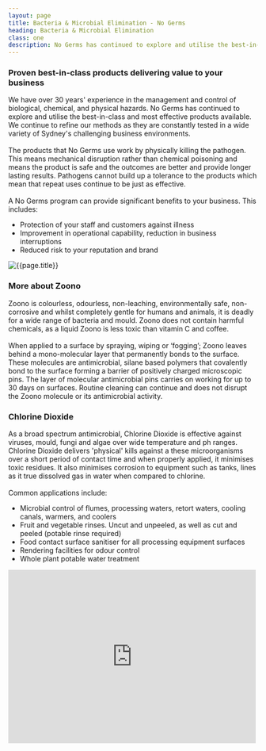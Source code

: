 ```yaml
---
layout: page
title: Bacteria & Microbial Elimination - No Germs
heading: Bacteria & Microbial Elimination
class: one
description: No Germs has continued to explore and utilise the best-in-class and most effective products available to manage and control biological, chemical, and physical hazards.
---
```


<div class="commercial container pt-80 pb-60">
  <div class="row">
      <div class="col-md-12">
          <div class="service-details mb-30">
              <h3>Proven best-in-class products delivering value to your business</h3>
              <p>We have over 30 years' experience in the management and control of biological, chemical, and physical hazards. No Germs has continued to explore and utilise the best-in-class and most effective products available. We continue to refine our methods as they are constantly tested in a wide variety of Sydney's challenging business environments.
              <br><br>
              The products that No Germs use work by physically killing the pathogen. This means mechanical disruption rather than chemical poisoning and means the product is safe and the outcomes are better and provide longer lasting results. Pathogens cannot build up a tolerance to the products which mean that repeat uses continue to be just as effective.
              <br><br>
              A No Germs program can provide significant benefits to your business. This includes:
              <ul id="bacteria">
                <li>Protection of your staff and customers against illness</li>
                <li>Improvement in operational capability, reduction in business interruptions</li>
                <li>Reduced risk to your reputation and brand</li>
              </ul>
              </p>
          </div>
      </div>
  </div>
  <div class="row">
      <div class="col-xl-6 col-lg-12">
          <div class="s-details-img mb-30">
              <img src="{{site.baseurl}}/assets/img/commercial/Zoono.png" alt="{{page.title}}">
          </div>
      </div>
      <div class="col-xl-6 col-lg-12">
          <div class="service-details mb-40">
            <h3>More about Zoono</h3>
            <p>Zoono is colourless, odourless, non-leaching, environmentally safe, non-corrosive and whilst completely gentle for humans and animals, it is deadly for a wide range of bacteria and mould. Zoono does not contain harmful chemicals, as a liquid Zoono is less toxic than vitamin C and coffee.
            <br><br>
            When applied to a surface by spraying, wiping or ‘fogging’; Zoono leaves behind a mono-molecular layer that permanently bonds to the surface. These molecules are antimicrobial, silane based polymers that covalently bond to the surface forming a barrier of positively charged microscopic pins. The layer of molecular antimicrobial pins carries on working for up to 30 days on surfaces. Routine cleaning can continue and does not disrupt the Zoono molecule or its antimicrobial activity.</p>
          </div>
      </div>
  </div>
  <div class="row">
      <div class="col-xl-6 col-lg-12">
          <div class="service-details mb-40">
            <h3>Chlorine Dioxide</h3>
            <p>As a broad spectrum antimicrobial, Chlorine Dioxide is effective against viruses, mould, fungi and algae over wide temperature and ph ranges. Chlorine Dioxide delivers 'physical' kills against a these microorganisms over a short period of contact time and when properly applied, it minimises toxic residues. It also minimises corrosion to equipment such as tanks, lines as it true dissolved gas in water when compared to chlorine.
            <br><br>
            Common applications include:
            <ul>
              <li>Microbial control of flumes, processing waters, retort waters, cooling canals, warmers, and coolers</li>
              <li>Fruit and vegetable rinses. Uncut and unpeeled, as well as cut and peeled (potable rinse required)</li>
              <li>Food contact surface sanitiser for all processing equipment surfaces</li>
              <li>Rendering facilities for odour control</li>
              <li>Whole plant potable water treatment</li>
            </ul>
            </p>
          </div>
      </div>
      <div class="col-xl-6 col-lg-12">
          <div class="s-details-img mb-30">
              <iframe width="500" height="350" src="https://www.youtube.com/embed/lN_bmqxtzuQ" frameborder="0" allow="accelerometer; autoplay; encrypted-media; gyroscope; picture-in-picture" allowfullscreen></iframe>
          </div>
      </div>
  </div>
</div>

